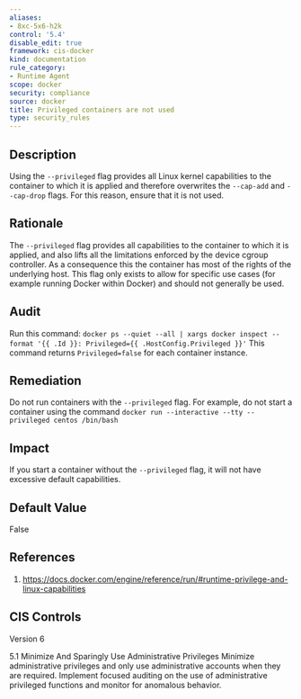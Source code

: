 ```yaml
---
aliases:
- 8xc-5x6-h2k
control: '5.4'
disable_edit: true
framework: cis-docker
kind: documentation
rule_category:
- Runtime Agent
scope: docker
security: compliance
source: docker
title: Privileged containers are not used
type: security_rules
---
```


## Description

Using the `--privileged` flag provides all Linux kernel capabilities to the container to which it is applied and therefore overwrites the `--cap-add` and `--cap-drop` flags. For this reason, ensure that it is not used.

## Rationale

The `--privileged` flag provides all capabilities to the container to which it is applied, and also lifts all the limitations enforced by the device cgroup controller. As a consequence this the container has most of the rights of the underlying host. This flag only exists to allow for specific use cases (for example running Docker within Docker) and should not generally be used.

## Audit

Run this command: `docker ps --quiet --all | xargs docker inspect --format '{{ .Id }}: Privileged={{ .HostConfig.Privileged }}'` This command returns `Privileged=false` for each container instance.

## Remediation

Do not run containers with the `--privileged` flag. For example, do not start a container using the command `docker run --interactive --tty --privileged centos /bin/bash`

## Impact

If you start a container without the `--privileged` flag, it will not have excessive default capabilities.

## Default Value

False

## References

1. https://docs.docker.com/engine/reference/run/#runtime-privilege-and-linux-capabilities

## CIS Controls

Version 6

5.1 Minimize And Sparingly Use Administrative Privileges Minimize administrative privileges and only use administrative accounts when they are required. Implement focused auditing on the use of administrative privileged functions and monitor for anomalous behavior.

